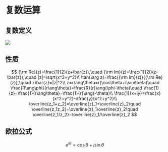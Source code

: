 # 复数运算

## 复数定义

![](https://i.loli.net/2020/12/25/OInAhS3MaRxYtdu.png)



## 性质

$$
{\rm Re}(z)=\frac{1}{2}(z+\bar{z}),\quad {\rm Im}(z)=\frac{1}{2i}(z-\bar{z}),\quad |z|=\sqrt{x^2+y^2}\\
\tan(\arg z)=\frac{{\rm Im}(z)}{{\rm Re}(z)},\quad z\bar{z}=|z|^2\\
z=r\ang\theta=r(\cos\theta+i\sin\theta)\quad \frac{R\ang\phi}{r\ang\theta}=\frac{R}{r}\ang(\phi-\theta)\quad \frac{1}{z}=\frac{1}{r\ang\theta}=\frac{1}{r}\ang(-\theta)\\
\frac{1}{x+iy}=\frac{x}{x^2+y^2}-i\frac{y}{x^2+y^2}\\
\overline{z_1+z_2}=\overline{z}_1+\overline{z}_2\quad \overline{z_1z_2}=\overline{z}_1\overline{z}_2\quad \overline{z_1/z_2}=\overline{z}_1/\overline{z}_2 
$$



## 欧拉公式

$$
e^{i\theta}=\cos\theta+i\sin\theta
$$


